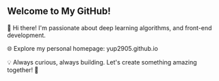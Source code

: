 ## Welcome to My GitHub!
👋 Hi there! I'm passionate about deep learning algorithms, and front-end development.

🌐 Explore my personal homepage: yup2905.github.io

💡 Always curious, always building. Let's create something amazing together! 🚀
